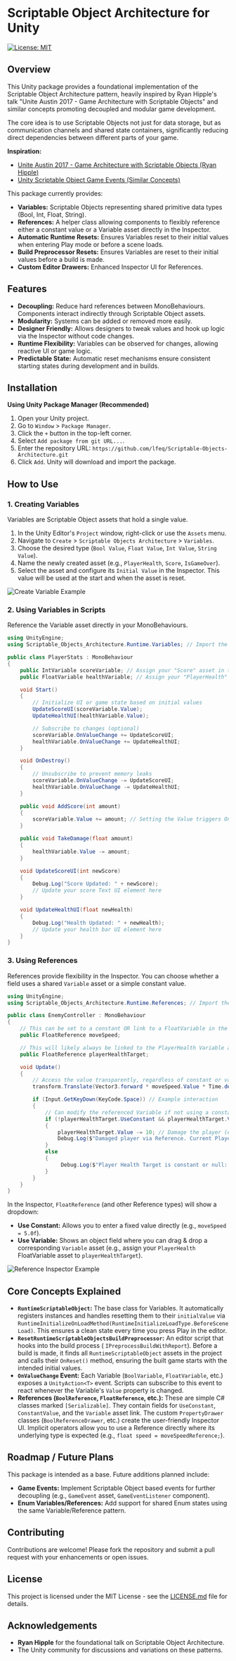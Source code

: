 # Scriptable Object Architecture for Unity

[![License: MIT](https://img.shields.io/badge/License-MIT-yellow.svg)](https://opensource.org/licenses/MIT)

## Overview

This Unity package provides a foundational implementation of the Scriptable Object Architecture pattern, heavily
inspired by Ryan Hipple's talk "Unite Austin 2017 - Game Architecture with Scriptable Objects" and similar concepts
promoting decoupled and modular game development.

The core idea is to use Scriptable Objects not just for data storage, but as communication channels and shared state
containers, significantly reducing direct dependencies between different parts of your game.

**Inspiration:**

* [Unite Austin 2017 - Game Architecture with Scriptable Objects (Ryan Hipple)](https://www.youtube.com/watch?v=raQ3iHhE_Kk)
* [Unity Scriptable Object Game Events (Similar Concepts)](https://www.youtube.com/watch?v=bO8WOHCxPq8)

This package currently provides:

* **Variables:** Scriptable Objects representing shared primitive data types (Bool, Int, Float, String).
* **References:** A helper class allowing components to flexibly reference either a constant value or a Variable asset
  directly in the Inspector.
* **Automatic Runtime Resets:** Ensures Variables reset to their initial values when entering Play mode or before a
  scene loads.
* **Build Preprocessor Resets:** Ensures Variables are reset to their initial values before a build is made.
* **Custom Editor Drawers:** Enhanced Inspector UI for References.

## Features

* **Decoupling:** Reduce hard references between MonoBehaviours. Components interact indirectly through Scriptable
  Object assets.
* **Modularity:** Systems can be added or removed more easily.
* **Designer Friendly:** Allows designers to tweak values and hook up logic via the Inspector without code changes.
* **Runtime Flexibility:** Variables can be observed for changes, allowing reactive UI or game logic.
* **Predictable State:** Automatic reset mechanisms ensure consistent starting states during development and in builds.

## Installation

**Using Unity Package Manager (Recommended)**

1. Open your Unity project.
2. Go to `Window` > `Package Manager`.
3. Click the `+` button in the top-left corner.
4. Select `Add package from git URL...`.
5. Enter the repository URL: `https://github.com/lfeq/Scriptable-Objects-Architecture.git`
6. Click `Add`. Unity will download and import the package.

## How to Use

### 1. Creating Variables

Variables are Scriptable Object assets that hold a single value.

1. In the Unity Editor's `Project` window, right-click or use the `Assets` menu.
2. Navigate to `Create` > `Scriptable Objects Architecture` > `Variables`.
3. Choose the desired type (`Bool Value`, `Float Value`, `Int Value`, `String Value`).
4. Name the newly created asset (e.g., `PlayerHealth`, `Score`, `IsGameOver`).
5. Select the asset and configure its `Initial Value` in the Inspector. This value will be used at the start and when
   the asset is reset.

![Create Variable Example](Readme~/CreateVariable.png)

### 2. Using Variables in Scripts

Reference the Variable asset directly in your MonoBehaviours.

``` csharp
using UnityEngine;
using Scriptable_Objects_Architecture.Runtime.Variables; // Import the namespace

public class PlayerStats : MonoBehaviour
{
    public IntVariable scoreVariable; // Assign your "Score" asset in the Inspector
    public FloatVariable healthVariable; // Assign your "PlayerHealth" asset

    void Start()
    {
        // Initialize UI or game state based on initial values
        UpdateScoreUI(scoreVariable.Value);
        UpdateHealthUI(healthVariable.Value);

        // Subscribe to changes (optional)
        scoreVariable.OnValueChange += UpdateScoreUI;
        healthVariable.OnValueChange += UpdateHealthUI;
    }

    void OnDestroy()
    {
        // Unsubscribe to prevent memory leaks
        scoreVariable.OnValueChange -= UpdateScoreUI;
        healthVariable.OnValueChange -= UpdateHealthUI;
    }

    public void AddScore(int amount)
    {
        scoreVariable.Value += amount; // Setting the Value triggers OnValueChange
    }

    public void TakeDamage(float amount)
    {
        healthVariable.Value -= amount;
    }

    void UpdateScoreUI(int newScore)
    {
        Debug.Log("Score Updated: " + newScore);
        // Update your score Text UI element here
    }

    void UpdateHealthUI(float newHealth)
    {
        Debug.Log("Health Updated: " + newHealth);
        // Update your health bar UI element here
    }
}
```

### 3. Using References

References provide flexibility in the Inspector. You can choose whether a field uses a shared `Variable` asset or a
simple constant value.

```csharp
using UnityEngine;
using Scriptable_Objects_Architecture.Runtime.References; // Import the namespace

public class EnemyController : MonoBehaviour
{
    // This can be set to a constant OR link to a FloatVariable in the Inspector
    public FloatReference moveSpeed;

    // This will likely always be linked to the PlayerHealth Variable asset
    public FloatReference playerHealthTarget;

    void Update()
    {
        // Access the value transparently, regardless of constant or variable
        transform.Translate(Vector3.forward * moveSpeed.Value * Time.deltaTime);

        if (Input.GetKeyDown(KeyCode.Space)) // Example interaction
        {
            // Can modify the referenced Variable if not using a constant
            if (!playerHealthTarget.UseConstant && playerHealthTarget.Variable != null)
            {
                playerHealthTarget.Value -= 10; // Damage the player (example)
                Debug.Log($"Damaged player via Reference. Current Player Health: {playerHealthTarget.Value}");
            }
            else
            {
                 Debug.Log($"Player Health Target is constant or null: {playerHealthTarget.Value}");
            }
        }
    }
}
```

In the Inspector, `FloatReference` (and other Reference types) will show a dropdown:

* **Use Constant:** Allows you to enter a fixed value directly (e.g., `moveSpeed = 5.0f`).
* **Use Variable:** Shows an object field where you can drag & drop a corresponding `Variable` asset (e.g., assign your
  `PlayerHealth` FloatVariable asset to `playerHealthTarget`).

![Reference Inspector Example](Readme~/Float%20Reference%20Example.png)

## Core Concepts Explained

* **`RuntimeScriptableObject`:** The base class for Variables. It automatically registers instances and handles
  resetting them to their `initialValue` via `RuntimeInitializeOnLoadMethod(RuntimeInitializeLoadType.BeforeSceneLoad)`.
  This ensures a clean state every time you press Play in the editor.
* **`ResetRuntimeScriptableObjectsBuildPreprocessor`:** An editor script that hooks into the build process (
  `IPreprocessBuildWithReport`). Before a build is made, it finds all `RuntimeScriptableObject` assets in the project
  and calls their `OnReset()` method, ensuring the built game starts with the intended initial values.
* **`OnValueChange` Event:** Each Variable (`BoolVariable`, `FloatVariable`, etc.) exposes a `UnityAction<T>` event.
  Scripts can subscribe to this event to react whenever the Variable's `Value` property is changed.
* **References (`BoolReference`, `FloatReference`, etc.):** These are simple C# classes marked `[Serializable]`. They
  contain fields for `UseConstant`, `ConstantValue`, and the `Variable` asset link. The custom `PropertyDrawer`
  classes (`BoolReferenceDrawer`, etc.) create the user-friendly Inspector UI. Implicit operators allow you to use a
  Reference directly where its underlying type is expected (e.g., `float speed = moveSpeedReference;`).

## Roadmap / Future Plans

This package is intended as a base. Future additions planned include:

* **Game Events:** Implement Scriptable Object based events for further decoupling (e.g., `GameEvent` asset,
  `GameEventListener` component).
* **Enum Variables/References:** Add support for shared Enum states using the same Variable/Reference pattern.

## Contributing

Contributions are welcome! Please fork the repository and submit a pull request with your enhancements or open issues.

## License

This project is licensed under the MIT License - see the [LICENSE.md](LICENSE.md) file for
details.

## Acknowledgements

* **Ryan Hipple** for the foundational talk on Scriptable Object Architecture.
* The Unity community for discussions and variations on these patterns.
